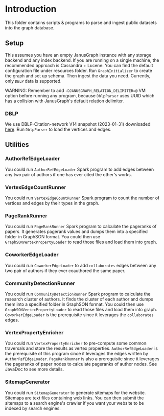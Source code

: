 # Introduction

This folder contains scripts & programs to parse and ingest
public datasets into the graph database.

## Setup

This assumes you have an empty JanusGraph instance with any storage backend and
any index backend. If you are running on a single machine, the recommended approach
is Cassandra + Lucene. You can find the default configuration file under resources
folder. Run `GraphInitializer` to create the graph and set up schema. Then ingest
the data you need. Currently, only `DBLP` data is supported.

WARNING: Remember to add `-DJANUSGRAPH_RELATION_DELIMITER=@` VM option before running
any program, because `DblpParser` uses UUID which has a collision with JanusGraph's
default relation delimiter.

### DBLP

We use DBLP-Citation-network V14 snapshot (2023-01-31) downloaded [here](https://www.aminer.org/citation).
Run `DblpParser` to load the vertices and edges. 

## Utilities

### AuthorRefEdgeLoader

You could run `AuthorRefEdgeLoader` Spark
program to add edges between any two pair of authors if one has ever cited the other's works.

### VertexEdgeCountRunner

You could run `VertexEdgeCountRunner` Spark program to count the number of vertices and edges
by their types in the graph.

### PageRankRunner

You could run `PageRankRunner` Spark program to calculate the pageranks of papers. It generates
pagerank values and dumps them into a specified folder in GraphSON format. You could then use
`GraphSONVertexPropertyLoader` to read those files and load them into graph.

### CoworkerEdgeLoader

You could run `CoworkerEdgeLoader` to add `collaborates` edges between any two pair of authors
if they ever coauthored the same paper.

### CommunityDetectionRunner

You could run `CommunityDetectionRunner` Spark program to calculate the research cluster of authors. It finds
the cluster of each author and dumps them into a specified folder in GraphSON format. You could then use
`GraphSONVertexPropertyLoader` to read those files and load them into graph. `CoworkerEdgeLoader` is the
prerequisite since it leverages the `collaborates` edges.

### VertexPropertyEnricher

You could run `VertexPropertyEnricher` to pre-compute some common traversals
and store the results as vertex properties. `AuthorRefEdgeLoader` is the prerequisite
of this program since it leverages the edges written by `AuthorRefEdgeLoader`.
`PageRankRunner` is also a prerequisite since it leverages the pageranks of paper
nodes to calculate pageranks of author nodes. See JavaDoc to see more details.

### SitemapGenerator

You could run `SitemapGenerator` to generate sitemaps for the website. Sitemaps are text
files containing web links. You can then submit the sitemaps to a search engine's crawler
if you want your website to be indexed by search engines.